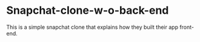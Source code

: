 # Snapchat-clone-w-o-back-end
This is a simple snapchat clone that explains how they built their app front-end.
